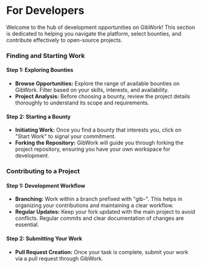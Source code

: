 # For Developers

Welcome to the hub of development opportunities on GibWork! This section is dedicated to helping you navigate the platform, select bounties, and contribute effectively to open-source projects.

### Finding and Starting Work

#### Step 1: Exploring Bounties

* **Browse Opportunities:** Explore the range of available bounties on GibWork. Filter based on your skills, interests, and availability.
* **Project Analysis:** Before choosing a bounty, review the project details thoroughly to understand its scope and requirements.

#### Step 2: Starting a Bounty

* **Initiating Work:** Once you find a bounty that interests you, click on "Start Work" to signal your commitment.
* **Forking the Repository:** GibWork will guide you through forking the project repository, ensuring you have your own workspace for development.

### Contributing to a Project

#### Step 1: Development Workflow

* **Branching:** Work within a branch prefixed with "gib-". This helps in organizing your contributions and maintaining a clear workflow.
* **Regular Updates:** Keep your fork updated with the main project to avoid conflicts. Regular commits and clear documentation of changes are essential.

#### Step 2: Submitting Your Work

* **Pull Request Creation:** Once your task is complete, submit your work via a pull request through GibWork.

